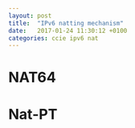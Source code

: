 ```yaml
---
layout: post
title:  "IPv6 natting mechanism"
date:   2017-01-24 11:30:12 +0100
categories: ccie ipv6 nat
---
```


# NAT64

# Nat-PT



